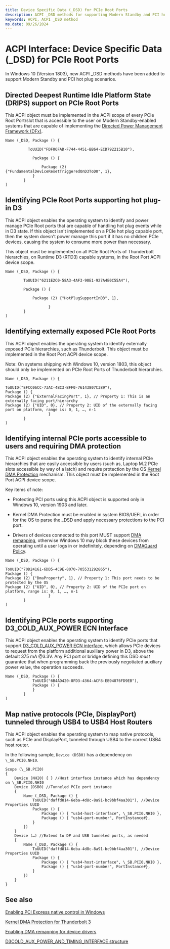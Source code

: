 ```yaml
---
title: Device Specific Data (_DSD) for PCIe Root Ports
description: ACPI _DSD methods for supporting Modern Standby and PCI hot plug scenarios.
keywords: ACPI, ACPI _DSD method
ms.date: 09/26/2024
---
```


# ACPI Interface: Device Specific Data (_DSD) for PCIe Root Ports

In Windows 10 (Version 1803), new ACPI _DSD methods have been added to support Modern Standby and PCI hot plug scenarios.

## Directed Deepest Runtime Idle Platform State (DRIPS) support on PCIe Root Ports

 This ACPI object must be implemented in the ACPI scope of every PCIe Root Port/slot that is accessible to the user on Modern Standby-enabled systems that are capable of implementing the [Directed Power Management Framework (DFx)](../kernel/introduction-to-the-directed-power-management-framework.md).

```ASL
Name (_DSD, Package () {

          ToUUID("FDF06FAD-F744-4451-BB64-ECD792215B10"),

            Package () {

                Package (2) {"FundamentalDeviceResetTriggeredOnD3ToD0", 1},
            }
        }
)
```

## Identifying PCIe Root Ports supporting hot plug-in D3

This ACPI object enables the operating system to identify and power manage PCIe Root ports that are capable of handling hot plug events while in D3 state. If this object isn't implemented on a PCIe hot plug capable port, then the system doesn't power manage this port if it has no children PCIe devices, causing the system to consume more power than necessary.

This object must be implemented on all PCIe Root Ports of Thunderbolt hierarchies, on Runtime D3 (RTD3) capable systems, in the Root Port ACPI device scope.

```ASL
Name (_DSD, Package () {  

        ToUUID("6211E2C0-58A3-4AF3-90E1-927A4E0C55A4"),  

        Package () {  

            Package (2) {"HotPlugSupportInD3", 1},  

                   }
        }
)
```

## Identifying externally exposed PCIe Root Ports

This ACPI object enables the operating system to identify externally exposed PCIe hierarchies, such as Thunderbolt. This object must be implemented in the Root Port ACPI device scope.

Note: On systems shipping with Windows 10, version 1803, this object should only be implemented on PCIe Root Ports of Thunderbolt hierarchies.

```ASL
Name (_DSD, Package () {  

ToUUID("EFCC06CC-73AC-4BC3-BFF0-76143807C389"),
Package () {
Package (2) {"ExternalFacingPort", 1}, // Property 1: This is an externally facing port/hierarchy
Package (2) {"UID", 0}, // Property 2: UID of the externally facing port on platform, range is: 0, 1, …, n-1
                   }
        }
)
```

## Identifying internal PCIe ports accessible to users and requiring DMA protection

This ACPI object enables the operating system to identify internal PCIe hierarchies that are easily accessible by users (such as, Laptop M.2 PCIe slots accessible by way of a latch) and require protection by the OS [Kernel DMA Protection](/windows/security/information-protection/kernel-dma-protection-for-thunderbolt) mechanism. This object must be implemented in the Root Port ACPI device scope.

Key items of note:

- Protecting PCI ports using this ACPI object is supported only in Windows 10, version 1903 and later.

- Kernel DMA Protection must be enabled in system BIOS/UEFI, in order for the OS to parse the \_DSD and apply necessary protections to the PCI port.

- Drivers of devices connected to this port MUST support [DMA remapping](./enabling-dma-remapping-for-device-drivers.md), otherwise Windows 10 may block these devices from operating until a user logs in or indefinitely, depending on [DMAGuard Policy](/windows/client-management/mdm/policy-csp-dmaguard).

```ASL
Name (_DSD, Package () {  

ToUUID("70D24161-6DD5-4C9E-8070-705531292865"),
Package () {
Package (2) {"DmaProperty", 1}, // Property 1: This port needs to be protected by the OS
Package (2) {"UID", 0}, // Property 2: UID of the PCIe port on platform, range is: 0, 1, …, n-1
                   }
        }
)
```

## Identifying PCIe ports supporting D3_COLD_AUX_POWER ECN Interface

This ACPI object enables the operating system to identify PCIe ports that support [D3_COLD_AUX_POWER ECN interface](/windows-hardware/drivers/ddi/wdm/ns-wdm-_d3cold_aux_power_and_timing_interface), which allows PCIe devices to request from the platform additional auxiliary power in D3, above the default 375 mA @3.3V. Any PCI port or bridge defining this DSD *must* guarantee that when programming back the previously negotiated auxiliary power value, the operation succeeds.

```ASL
Name (_DSD, Package () {
            ToUUID("6B4AD420-8FD3-4364-ACF8-EB94876FD9EB"),
            Package () {
            }
        }
)

```

## Map native protocols (PCIe, DisplayPort) tunneled through USB4 to USB4 Host Routers

This ACPI object enables the operating system to map native protocols, such as PCIe and DisplayPort, tunneled through USB4 to the correct USB4 host router.

In the following sample, `Device (DSB0)` has a dependency on `\_SB.PCI0.NHI0`.

```ASL
Scope (\_SB.PCI0)
{
    Device (NHI0) { } //Host interface instance which has dependency on \_SB.PCI0.NHI0
    Device (DSB0) //Tunneled PCIe port instance
    {
        Name (_DSD, Package () {
            ToUUID("daffd814-6eba-4d8c-8a91-bc9bbf4aa301"), //Device Properties UUID 
            Package () {
                Package () { "usb4-host-interface", \_SB.PCI0.NHI0 },
                Package () { "usb4-port-number", PortInstance#},
            }
        })
    }
    Device (…) //Extend to DP and USB tunneled ports, as needed 
    {
        Name (_DSD, Package () {
            ToUUID("daffd814-6eba-4d8c-8a91-bc9bbf4aa301"), //Device Properties UUID 
            Package () {
                Package () { "usb4-host-interface", \_SB.PCI0.NHI0 },
                Package () { "usb4-port-number", PortInstance#},
            }
        })
    }
}
```

## See also

[Enabling PCI Express native control in Windows](enabling-pci-express-native-control.md)

[Kernel DMA Protection for Thunderbolt 3](/windows/security/information-protection/kernel-dma-protection-for-thunderbolt)

[Enabling DMA remapping for device drivers](./enabling-dma-remapping-for-device-drivers.md)

[D3COLD_AUX_POWER_AND_TIMING_INTERFACE structure](/windows-hardware/drivers/ddi/wdm/ns-wdm-_d3cold_aux_power_and_timing_interface)
